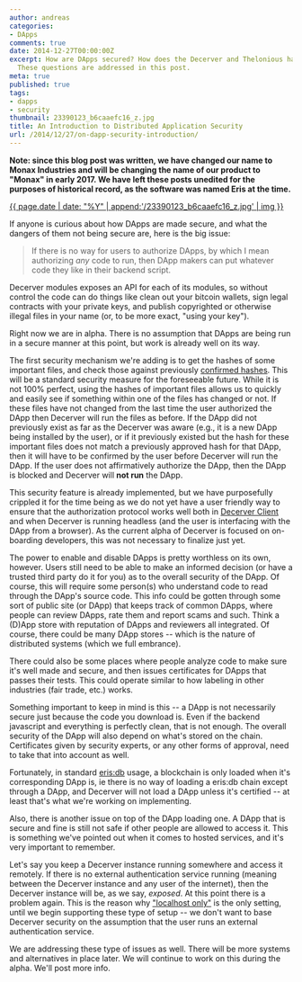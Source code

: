 ```yaml
---
author: andreas
categories:
- DApps
comments: true
date: 2014-12-27T00:00:00Z
excerpt: How are DApps secured? How does the Decerver and Thelonious handle DApp security?
  These questions are addressed in this post.
meta: true
published: true
tags:
- dapps
- security
thumbnail: 23390123_b6caaefc16_z.jpg
title: An Introduction to Distributed Application Security
url: /2014/12/27/on-dapp-security-introduction/
---
```


**Note: since this blog post was written, we have changed our name to Monax Industries and will be changing the name of our product to "Monax" in early 2017. We have left these posts unedited for the purposes of historical record, as the software was named Eris at the time.**

[{{ page.date | date: "%Y" | append:'/23390123_b6caaefc16_z.jpg' | img }}](https://www.flickr.com/photos/kk/23390123/in/photolist-4uJ6aT-ag4zkN-asBLGG-d848qw-6JDfD8-34T4Z-eCaWn2-98sYER-7Hx7ig-ejcw3L-dYj3cw-8vR8W5-ehPXNM-29GeC-7oEdaD-dAFKPa-2vj3k2-dCz8na-6UKyJq-hjsKL-cJLzGh-drbr3g-5ru4oK-dU3PK3-8qi3MQ-bikriH-edjQhq-d7exeW-62J5N-brKi7f-4uwyQL-ccX3-imHm5z-92Cgam-dA29Tj-87az7W-98P4W5-n7qDvJ-evqszn-ayZi8V-73xSvY-cdBJCm-9XE9R5-cXXqXy-cv6bco-buwS46-9nKh7L-gtAxPC-9gGswk-6u3Npt)

If anyone is curious about how DApps are made secure, and what the dangers of them not being secure are, here is the big issue:

> If there is no way for users to authorize DApps, by which I mean authorizing *any* code to run, then DApp makers can put whatever code they like in their backend script.

Decerver modules exposes an API for each of its modules, so without control the code can do things like clean out your bitcoin wallets, sign legal contracts with your private keys, and publish copyrighted or otherwise illegal files in your name (or, to be more exact, "using your key").

Right now we are in alpha. There is no assumption that DApps are being run in a secure manner at this point, but work is already well on its way.

The first security mechanism we're adding is to get the hashes of some important files, and check those against previously [confirmed hashes](http://en.wikipedia.org/wiki/File_verification). This will be a standard security measure for the foreseeable future. While it is not 100% perfect, using the hashes of important files allows us to quickly and easily see if something within one of the files has changed or not. If these files have not changed from the last time the user authorized the DApp then Decerver will run the files as before. If the DApp did not previously exist as far as the Decerver was aware (e.g., it is a new DApp being installed by the user), or if it previously existed but the hash for these important files does not match a previously approved hash for that DApp, then it will have to be confirmed by the user before Decerver will run the DApp. If the user does not affirmatively authorize the DApp, then the DApp is blocked and Decerver will **not run** the DApp.

This security feature is already implemented, but we have purposefully crippled it for the time being as we do not yet have a user friendly way to ensure that the authorization protocol works well both in [Decerver Client](https://github.com/eris-ltd/decerver-client) and when Decerver is running headless (and the user is interfacing with the DApp from a browser). As the current alpha of Decerver is focused on on-boarding developers, this was not necessary to finalize just yet.

The power to enable and disable DApps is pretty worthless on its own, however. Users still need to be able to make an informed decision (or have a trusted third party do it for you) as to the overall security of the DApp. Of course, this will require some person(s) who understand code to read through the DApp's source code. This info could be gotten through some sort of public site (or DApp) that keeps track of common DApps, where people can review DApps, rate them and report scams and such. Think a (D)App store with reputation of DApps and reviewers all integrated. Of course, there could be many DApp stores -- which is the nature of distributed systems (which we full embrance).

There could also be some places where people analyze code to make sure it's well made and secure, and then issues certificates for DApps that passes their tests. This could operate similar to how labeling in other industries (fair trade, etc.) works.

Something important to keep in mind is this -- a DApp is not necessarily secure just because the code you download is. Even if the backend javascript and everything is perfectly clean, that is not enough. The overall security of the DApp will also depend on what's stored on the chain. Certificates given by security experts, or any other forms of approval, need to take that into account as well.

Fortunately, in standard [eris:db](https://erisindustries.com/components/erisdb) usage, a blockchain is only loaded when it's corresponding DApp is, ie there is no way of loading a eris:db chain except through a DApp, and Decerver will not load a DApp unless it's certified -- at least that's what we're working on implementing.

Also, there is another issue on top of the DApp loading one. A DApp that is secure and fine is still not safe if other people are allowed to access it. This is something we've pointed out when it comes to hosted services, and it's very important to remember.

Let's say you keep a Decerver instance running somewhere and access it remotely. If there is no external authentication service running (meaning between the Decerver instance and any user of the internet), then the Decerver instance will be, as we say, *exposed*. At this point there is a problem again. This is the reason why ["localhost only"](https://github.com/eris-ltd/decerver/issues/69#issuecomment-67769290) is the only setting, until we begin supporting these type of setup -- we don't want to base Decerver security on the assumption that the user runs an external authentication service.

We are addressing these type of issues as well. There will be more systems and alternatives in place later. We will continue to work on this during the alpha. We'll post more info.